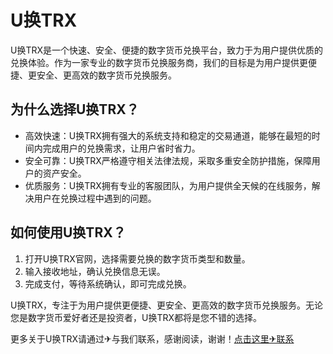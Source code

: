 # U换TRX

U换TRX是一个快速、安全、便捷的数字货币兑换平台，致力于为用户提供优质的兑换体验。作为一家专业的数字货币兑换服务商，我们的目标是为用户提供更便捷、更安全、更高效的数字货币兑换服务。

## 为什么选择U换TRX？

- 高效快速：U换TRX拥有强大的系统支持和稳定的交易通道，能够在最短的时间内完成用户的兑换需求，让用户省时省力。
- 安全可靠：U换TRX严格遵守相关法律法规，采取多重安全防护措施，保障用户的资产安全。
- 优质服务：U换TRX拥有专业的客服团队，为用户提供全天候的在线服务，解决用户在兑换过程中遇到的问题。

## 如何使用U换TRX？

1. 打开U换TRX官网，选择需要兑换的数字货币类型和数量。
2. 输入接收地址，确认兑换信息无误。
3. 完成支付，等待系统确认，即可完成兑换。

U换TRX，专注于为用户提供更便捷、更安全、更高效的数字货币兑换服务。无论您是数字货币爱好者还是投资者，U换TRX都将是您不错的选择。

更多关于U换TRX请通过✈与我们联系，感谢阅读，谢谢！[点击这里✈联系](https://t.me/shalong)